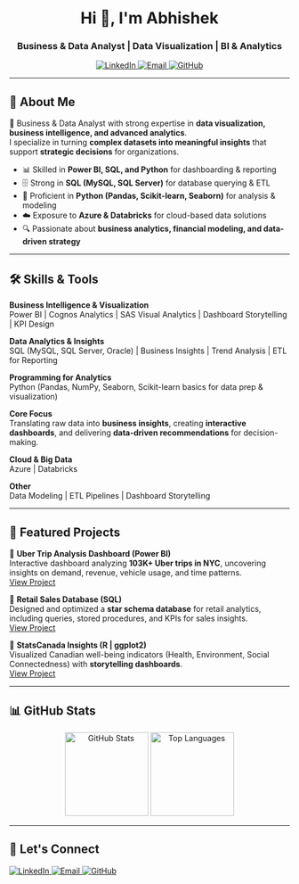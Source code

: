 <h1 align="center">Hi 👋, I'm Abhishek </h1>
<h3 align="center">Business & Data Analyst | Data Visualization | BI & Analytics</h3>

<p align="center">
  <a href="https://www.linkedin.com/in/abhishek-yadav-52b346201" target="_blank">
    <img src="https://img.shields.io/badge/LinkedIn-Abhishek%20Yadav-blue?logo=linkedin&logoColor=white" alt="LinkedIn"/>
  </a>
  <a href="mailto:abhishekyadav23122002@gmail.com">
    <img src="https://img.shields.io/badge/Email-abhishekyadav23122002%40gmail.com-red?logo=gmail&logoColor=white" alt="Email"/>
  </a>
  <a href="https://github.com/abhishekyadavab" target="_blank">
    <img src="https://img.shields.io/badge/GitHub-abhishekyadavab-black?logo=github" alt="GitHub"/>
  </a>
</p>

---

## 🚀 About Me
🎯 Business & Data Analyst with strong expertise in **data visualization, business intelligence, and advanced analytics**.  
I specialize in turning **complex datasets into meaningful insights** that support **strategic decisions** for organizations.  

- 📊 Skilled in **Power BI, SQL, and Python** for dashboarding & reporting  
- 🗄️ Strong in **SQL (MySQL, SQL Server)** for database querying & ETL  
- 🐍 Proficient in **Python (Pandas, Scikit-learn, Seaborn)** for analysis & modeling  
- ☁️ Exposure to **Azure & Databricks** for cloud-based data solutions  
- 🔍 Passionate about **business analytics, financial modeling, and data-driven strategy**  

---

## 🛠️ Skills & Tools

**Business Intelligence & Visualization**  
Power BI | Cognos Analytics | SAS Visual Analytics | Dashboard Storytelling | KPI Design  

**Data Analytics & Insights**  
SQL (MySQL, SQL Server, Oracle) | Business Insights | Trend Analysis | ETL for Reporting  

**Programming for Analytics**  
Python (Pandas, NumPy, Seaborn, Scikit-learn basics for data prep & visualization)  

**Core Focus**  
Translating raw data into **business insights**, creating **interactive dashboards**, and delivering **data-driven recommendations** for decision-making.  

**Cloud & Big Data**  
Azure | Databricks  

**Other**  
Data Modeling | ETL Pipelines | Dashboard Storytelling  

---

## 📂 Featured Projects  

🔹 **Uber Trip Analysis Dashboard (Power BI)**  
Interactive dashboard analyzing **103K+ Uber trips in NYC**, uncovering insights on demand, revenue, vehicle usage, and time patterns.  
[View Project](https://github.com/abhishekyadavab/Uber-Trip-Analysis)  

🔹 **Retail Sales Database (SQL)**  
Designed and optimized a **star schema database** for retail analytics, including queries, stored procedures, and KPIs for sales insights.  
[View Project](https://github.com/abhishekyadavab/Retail-Sales-DB)  

🔹 **StatsCanada Insights (R | ggplot2)**  
Visualized Canadian well-being indicators (Health, Environment, Social Connectedness) with **storytelling dashboards**.  
[View Project](https://github.com/abhishekyadavab/StatsCanada-Insights)  

---

## 📊 GitHub Stats  
<p align="center">
  <img src="https://github-readme-stats.vercel.app/api?username=abhishekyadavab&show_icons=true&theme=default&count_private=true&hide_border=true" alt="GitHub Stats" height="150"/>
  <img src="https://github-readme-stats.vercel.app/api/top-langs/?username=abhishekyadavab&layout=compact&theme=default&hide_border=true" alt="Top Languages" height="150"/>
</p>

---

## 🤝 Let's Connect  
<p align="left">
  <a href="https://www.linkedin.com/in/abhishek-yadav-52b346201" target="_blank">
    <img src="https://img.shields.io/badge/LinkedIn-Abhishek%20Yadav-blue?logo=linkedin&logoColor=white" alt="LinkedIn"/>
  </a>
  <a href="mailto:abhishekyadav23122002@gmail.com">
    <img src="https://img.shields.io/badge/Email-abhishekyadav23122002%40gmail.com-red?logo=gmail&logoColor=white" alt="Email"/>
  </a>
  <a href="https://github.com/abhishekyadavab" target="_blank">
    <img src="https://img.shields.io/badge/GitHub-abhishekyadavab-black?logo=github" alt="GitHub"/>
  </a>
</p>
